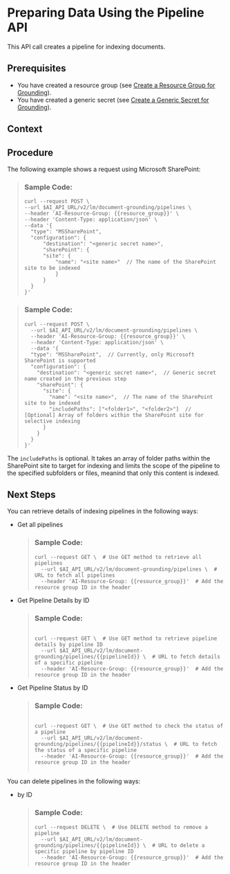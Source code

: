 <!-- loio9c972e2301344a5f9511bff4bc7c4fcb -->

# Preparing Data Using the Pipeline API

This API call creates a pipeline for indexing documents.



## Prerequisites

-   You have created a resource group \(see [Create a Resource Group for Grounding](create-a-resource-group-for-grounding-6712bfe.md)\).
-   You have created a generic secret \(see [Create a Generic Secret for Grounding](create-a-generic-secret-for-grounding-bdea357.md)\).



## Context



## Procedure

The following example shows a request using Microsoft SharePoint:

> ### Sample Code:  
> ```
> curl --request POST \
> --url $AI_API_URL/v2/lm/document-grounding/pipelines \
> --header 'AI-Resource-Group: {{resource_group}}' \
> --header 'Content-Type: application/json' \
> --data '{
> 	"type": "MSSharePoint",
> 	"configuration": {
> 		"destination": "<generic secret name>",
> 		"sharePoint": {
> 		"site": {
> 			"name": "<site name>"  // The name of the SharePoint site to be indexed
> 			}
> 		}
> 	}
> }'
> 
> ```

> ### Sample Code:  
> ```
> curl --request POST \
>   --url $AI_API_URL/v2/lm/document-grounding/pipelines \
>   --header 'AI-Resource-Group: {{resource_group}}' \
>   --header 'Content-Type: application/json' \
>   --data '{
>   "type": "MSSharePoint",  // Currently, only Microsoft SharePoint is supported
>   "configuration": {
>     "destination": "<generic secret name>",  // Generic secret name created in the previous step
>     "sharePoint": {
>       "site": {
>         "name": "<site name>",  // The name of the SharePoint site to be indexed
>         "includePaths": ["<folder1>", "<folder2>"]  // [Optional] Array of folders within the SharePoint site for selective indexing
>       }
>     }
>   }
> }'
> 
> ```

The `includePaths` is optional. It takes an array of folder paths within the SharePoint site to target for indexing and limits the scope of the pipeline to the specified subfolders or files, meanind that only this content is indexed.





## Next Steps

You can retrieve details of indexing pipelines in the following ways:

-   Get all pipelines

    > ### Sample Code:  
    > ```
    > curl --request GET \  # Use GET method to retrieve all pipelines
    >   --url $AI_API_URL/v2/lm/document-grounding/pipelines \  # URL to fetch all pipelines
    >   --header 'AI-Resource-Group: {{resource_group}}'  # Add the resource group ID in the header
    > 
    > ```

-   Get Pipeline Details by ID

    > ### Sample Code:  
    > ```
    > 
    > curl --request GET \  # Use GET method to retrieve pipeline details by pipeline ID
    >   --url $AI_API_URL/v2/lm/document-grounding/pipelines/{{pipelineId}} \  # URL to fetch details of a specific pipeline
    >   --header 'AI-Resource-Group: {{resource_group}}'  # Add the resource group ID in the header
    > 
    > ```

-   Get Pipeline Status by ID

    > ### Sample Code:  
    > ```
    > 
    > curl --request GET \  # Use GET method to check the status of a pipeline
    >   --url $AI_API_URL/v2/lm/document-grounding/pipelines/{{pipelineId}}/status \  # URL to fetch the status of a specific pipeline
    >   --header 'AI-Resource-Group: {{resource_group}}'  # Add the resource group ID in the header
    > 
    > 
    > ```


You can delete pipelines in the following ways:

-   by ID

    > ### Sample Code:  
    > ```
    > curl --request DELETE \  # Use DELETE method to remove a pipeline
    >   --url $AI_API_URL/v2/lm/document-grounding/pipelines/{{pipelineId}} \  # URL to delete a specific pipeline by pipeline ID
    >   --header 'AI-Resource-Group: {{resource_group}}'  # Add the resource group ID in the header
    > 
    > ```



